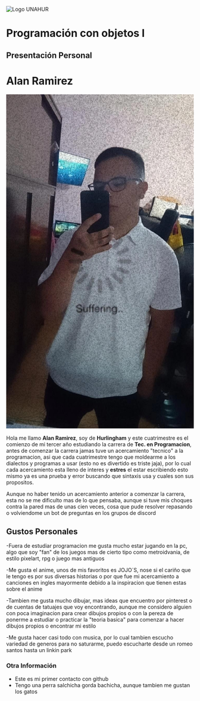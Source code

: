 ![Logo UNAHUR](./UNAHUR.png)

# Programación con objetos I
## Presentación Personal

# Alan Ramirez
![Foto de Prueba](./fotoprueba)

Hola me llamo **Alan Ramirez**, soy de **Hurlingham** y este cuatrimestre es el comienzo de mi tercer año estudiando la carrera de **Tec. en Programacion**, antes de comenzar la carrera jamas tuve un acercamiento "tecnico" a la programacion, asi que cada cuatrimestre tengo que moldearme a los dialectos y programas a usar (esto no es divertido es triste jaja), por lo cual cada acercamiento esta lleno de interes y **estres**
el estar escribiendo esto mismo ya es una prueba y error buscando que sintaxis usa y cuales son sus propositos.

Aunque no haber tenido un acercamiento anterior a comenzar la carrera, esta no se me dificulto mas de lo que pensaba, aunque si tuve mis choques contra la pared mas de unas cien veces, cosa que pude resolver repasando o volviendome un bot de preguntas en los grupos de discord

## Gustos Personales
-Fuera de estudiar programacion me gusta mucho estar jugando en la pc, algo que soy "fan" de los juegos mas de cierto tipo como metroidvania, de estilo pixelart, rpg o juego mas antiguos

-Me gusta el anime, unos de mis favoritos es JOJO´S, nose si el cariño que le tengo es por sus diversas historias o por que fue mi acercamiento a canciones en ingles mayormente debido a la inspiracion que tienen estas sobre el anime

-Tambien me gusta mucho dibujar, mas ideas que encuentro por pinterest o de cuentas de tatuajes que voy encontrando, aunque me considero alguien con poca imaginacion para crear dibujos propios o con la pereza de ponerme a estudiar o practicar la "teoria basica" para comenzar a hacer dibujos propios o encontrar mi estilo

-Me gusta hacer casi todo con musica, por lo cual tambien escucho variedad de generos para no saturarme, puedo escucharte desde un romeo santos hasta un linkin park


### Otra Información
- Este es mi primer contacto con github
- Tengo una perra salchicha gorda bachicha, aunque tambien me gustan los gatos
